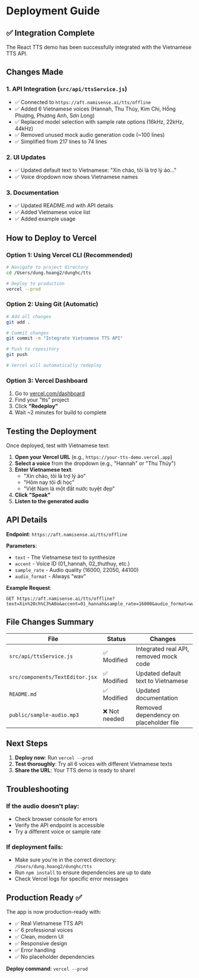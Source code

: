 # Deployment Guide

## ✅ Integration Complete

The React TTS demo has been successfully integrated with the Vietnamese TTS API.

## Changes Made

### 1. API Integration (`src/api/ttsService.js`)
- ✅ Connected to `https://aft.namisense.ai/tts/offline`
- ✅ Added 6 Vietnamese voices (Hannah, Thu Thúy, Kim Chi, Hồng Phượng, Phương Anh, Sơn Long)
- ✅ Replaced model selection with sample rate options (16kHz, 22kHz, 44kHz)
- ✅ Removed unused mock audio generation code (~100 lines)
- ✅ Simplified from 217 lines to 74 lines

### 2. UI Updates
- ✅ Updated default text to Vietnamese: "Xin chào, tôi là trợ lý ảo..."
- ✅ Voice dropdown now shows Vietnamese names

### 3. Documentation
- ✅ Updated README.md with API details
- ✅ Added Vietnamese voice list
- ✅ Added example usage

## How to Deploy to Vercel

### Option 1: Using Vercel CLI (Recommended)

```bash
# Navigate to project directory
cd /Users/dung.hoang2/dunghc/tts

# Deploy to production
vercel --prod
```

### Option 2: Using Git (Automatic)

```bash
# Add all changes
git add .

# Commit changes
git commit -m "Integrate Vietnamese TTS API"

# Push to repository
git push

# Vercel will automatically redeploy
```

### Option 3: Vercel Dashboard

1. Go to [vercel.com/dashboard](https://vercel.com/dashboard)
2. Find your "tts" project
3. Click **"Redeploy"**
4. Wait ~2 minutes for build to complete

## Testing the Deployment

Once deployed, test with Vietnamese text:

1. **Open your Vercel URL** (e.g., `https://your-tts-demo.vercel.app`)
2. **Select a voice** from the dropdown (e.g., "Hannah" or "Thu Thúy")
3. **Enter Vietnamese text**:
   - "Xin chào, tôi là trợ lý ảo"
   - "Hôm nay tôi đi học"
   - "Việt Nam là một đất nước tuyệt đẹp"
4. **Click "Speak"**
5. **Listen to the generated audio**

## API Details

**Endpoint**: `https://aft.namisense.ai/tts/offline`

**Parameters**:
- `text` - The Vietnamese text to synthesize
- `accent` - Voice ID (01_hannah, 02_thuthuy, etc.)
- `sample_rate` - Audio quality (16000, 22050, 44100)
- `audio_format` - Always "wav"

**Example Request**:
```
GET https://aft.namisense.ai/tts/offline?text=Xin%20ch%C3%A0o&accent=01_hannah&sample_rate=16000&audio_format=wav
```

## File Changes Summary

| File | Status | Changes |
|------|--------|---------|
| `src/api/ttsService.js` | ✅ Modified | Integrated real API, removed mock code |
| `src/components/TextEditor.jsx` | ✅ Modified | Updated default text to Vietnamese |
| `README.md` | ✅ Modified | Updated documentation |
| `public/sample-audio.mp3` | ❌ Not needed | Removed dependency on placeholder file |

## Next Steps

1. **Deploy now**: Run `vercel --prod`
2. **Test thoroughly**: Try all 6 voices with different Vietnamese texts
3. **Share the URL**: Your TTS demo is ready to share!

## Troubleshooting

### If the audio doesn't play:
- Check browser console for errors
- Verify the API endpoint is accessible
- Try a different voice or sample rate

### If deployment fails:
- Make sure you're in the correct directory: `/Users/dung.hoang2/dunghc/tts`
- Run `npm install` to ensure dependencies are up to date
- Check Vercel logs for specific error messages

## Production Ready ✅

The app is now production-ready with:
- ✅ Real Vietnamese TTS API
- ✅ 6 professional voices
- ✅ Clean, modern UI
- ✅ Responsive design
- ✅ Error handling
- ✅ No placeholder dependencies

**Deploy command**: `vercel --prod`










